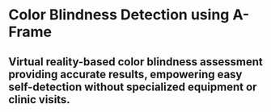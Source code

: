 
# Color Blindness Detection using A-Frame

## Virtual reality-based color blindness assessment providing accurate results, empowering easy self-detection without specialized equipment or clinic visits.
